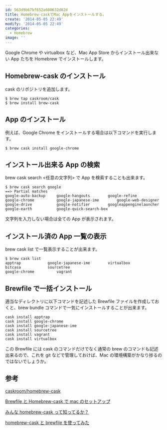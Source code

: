 ```yaml
---
id: 563d9b67bf652a600632d02d
title: Homebrew-caskでMac Appをインストールする。
create: '2014-05-05 22:49'
modify: '2014-05-05 22:49'
categories:
  - Homebrew
image: ''
---
```


Google Chrome や virtualbox など、Mac App Store からインストール出来ない App たちを Homebrew でインストールします。

## Homebrew-cask のインストール

cask のリポジトリを追加します。

```
$ brew tap caskroom/cask
$ brew install brew-cask
```

## App のインストール

例えば、Google Chrome をインストールする場合は以下コマンドを実行します。

```
$ brew cask install google-chrome
```

<!-- more -->

## インストール出来る App の検索

brew cask search <任意の文字列> で App を検索することも出来ます。

```
$ brew cask search google
==> Partial matches
google-auto-backup	   google-hangouts	      google-refine
google-chrome		   google-japanese-ime	      google-web-designer
google-drive		   google-notifier	      googleappenginelauncher
google-earth		   google-quick-search-box
```

文字列を入力しない場合は全ての App が表示されます。

## インストール済の App 一覧の表示

brew cask list で一覧表示することが出来ます。

```
$ brew cask list
apptrap			   google-japanese-ime	      virtualbox
bitcasa			   sourcetree
google-chrome		   vagrant
```

## Brewfile で一括インストール

適当なディレクトリに以下コマンドを記述した Brewfile ファイルを作成しておくと、brew bundle コマンドで一気にインストールすることが出来ます。

```
cask install apptrap
cask install google-chrome
cask install google-japanese-ime
cask install sourcetree
cask install vagrant
cask install virtualbox
```

この Brewfile には cask のコマンドだけでなく通常の brew のコマンドも記述出来るので、これを git などで管理しておけば、Mac の環境構築がかなり捗るのではないでしょうか。

## 参考

[caskroom/homebrew-cask](https://github.com/caskroom/homebrew-cask)

[Brewfile と Homebrew-cask で mac のセットアップ](http://qiita.com/macoshita/items/09c730e5a281897365eb)

[みんな homebrew-cask って知ってるか？](http://qiita.com/ryurock/items/1432578d364985f6cb06)

[homebrew-cask と brewfile を使ってみた](http://qiita.com/takuan_osho/items/e40569e464f27d3e326f)
